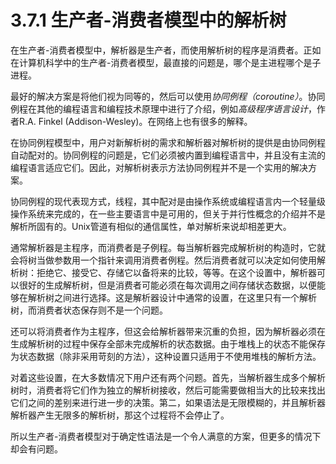 # 3.7.1 生产者-消费者模型中的解析树

在生产者-消费者模型中，解析器是生产者，而使用解析树的程序是消费者。正如在计算机科学中的生产者-消费者模型，最直接的问题是，哪个是主进程哪个是子进程。

最好的解决方案是将他们视为同等的，然后可以使用*协同例程（coroutine）*。协同例程在其他的编程语言和编程技术原理中进行了介绍，例如*高级程序语言设计*，作者R.A. Finkel (Addison-Wesley)。在网络上也有很多的解释。

在协同例程模型中，用户对新解析树的需求和解析器对解析树的提供是由协同例程自动配对的。协同例程的问题是，它们必须被内置到编程语言中，并且没有主流的编程语言适应它们。因此，对解析树表示方法协同例程并不是一个实用的解决方案。

协同例程的现代表现方式，线程，其中配对是由操作系统或编程语言内一个轻量级操作系统来完成的，在一些主要语言中是可用的，但关于并行性概念的介绍并不是解析所固有的。Unix管道有相似的通信属性，单对解析来说却相差更大。

通常解析器是主程序，而消费者是子例程。每当解析器完成解析树的构造时，它就会将树当做参数用一个指针来调用消费者例程。然后消费者就可以决定如何使用解析树：拒绝它、接受它、存储它以备将来的比较，等等。在这个设置中，解析器可以很好的生成解析树，但是消费者可能必须在每次调用之间存储状态数据，以便能够在解析树之间进行选择。这是解析器设计中通常的设置，在这里只有一个解析树，而消费者状态保存则不是一个问题。

还可以将消费者作为主程序，但这会给解析器带来沉重的负担，因为解析器必须在生成解析树的过程中保存全部未完成解析的状态数据。由于堆栈上的状态不能保存为状态数据（除非采用苛刻的方法），这种设置只适用于不使用堆栈的解析方法。

对着这些设置，在大多数情况下用户还有两个问题。首先，当解析器生成多个解析树时，消费者将它们作为独立的解析树接收，然后可能需要做相当大的比较来找出它们之间的差别来进行进一步的决策。第二，如果语法是无限模糊的，并且解析器解析器产生无限多的解析树，那这个过程将不会停止了。

所以生产者-消费者模型对于确定性语法是一个令人满意的方案，但更多的情况下却会有问题。